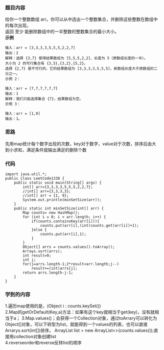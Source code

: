 ### 题目内容
给你一个整数数组 arr。你可以从中选出一个整数集合，并删除这些整数在数组中的每次出现。  
返回 至少 能删除数组中的一半整数的整数集合的最小大小。  
**示例**
```
输入：arr = [3,3,3,3,5,5,5,2,2,7]
输出：2
解释：选择 {3,7} 使得结果数组为 [5,5,5,2,2]、长度为 5（原数组长度的一半）。
大小为 2 的可行集合有 {3,5},{3,2},{5,2}。
选择 {2,7} 是不可行的，它的结果数组为 [3,3,3,3,5,5,5]，新数组长度大于原数组的二分之一。
示例 2：

输入：arr = [7,7,7,7,7,7]
输出：1
解释：我们只能选择集合 {7}，结果数组为空。
示例 3：

输入：arr = [1,9]
输出：1。
```
### 思路
先用map统计每个数字出现的次数，key对于数字，value对于次数，排序后由大到小求和，满足条件就输出满足的删除个数
### 代码
```
import java.util.*;
public class LeetCode1338 {
    public static void main(String[] args) {
        int[] arr={3,3,3,3,5,5,5,2,2,7};
        //int[] arr={3,3,3,3};
        //int[] arr = {1, 9};
        System.out.println(minSetSize(arr));
    }
    public static int minSetSize(int[] arr) {
        Map counts= new HashMap();
        for (int i = 0; i < arr.length; i++) {
            if(counts.containsKey(arr[i])){
                counts.put(arr[i],(int)counts.get(arr[i])+1);
            }else {
                counts.put(arr[i],1);
            }
        }
        Object[] arrs = counts.values().toArray();
        Arrays.sort(arrs);
        int result=0;
        int j;
        for(j=arrs.length-1;2*result<arr.length;j--)
            result+=(int)arrs[j];
        return arrs.length-j-1;
    }
}
```
### 学到的内容
1.遍历map使用的是，(Object i : counts.keySet())  
2.Map的getOrDefault(Key,a)方法：如果有这个key就相当于get(key)，没有就相当于a； 
3.Map.values()；会获得一个Collection对象，通过toArrary可以转化为Object[]对象，可以下转型为list，就能得到一个values的列表，也可以直接Arrarys.sort(int[])排序。 
ArrayList<Integer> list = new ArrayList<>(counts.values());直接用collection对象创建list  
4.reverseorder和reverse反转list的顺序
